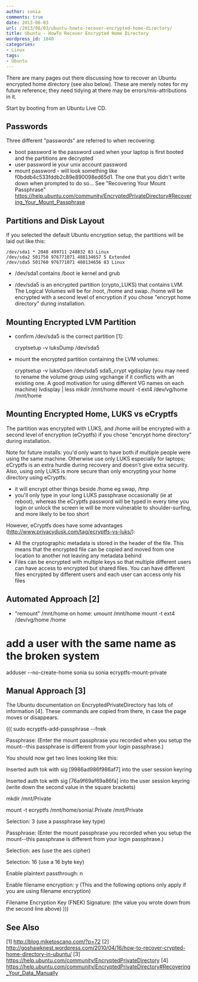 ```yaml
---
author: sonia
comments: true
date: 2013-06-03
url: /2013/06/03/ubuntu-howto-recover-encrypted-home-directory/
title: Ubuntu - HowTo Recover Encrypted Home Directory
wordpress_id: 1840
categories:
- Linux
tags:
- Ubuntu
---
```


There are many pages out there discussing how to recover an Ubuntu encrypted home directory (see also below). These are merely notes for my future reference; they need tidying at there may be errors/mis-attributions in it.

Start by booting from an Ubuntu Live CD.


## Passwords


Three different "passwords" are referred to when recovering:

* boot password ie the password used when your laptop is first booted and the partitions are decrypted
* user password ie your unix account password
* mount password - will look something like f0bddb4c533fddb2c89e890098ed65d1. The one that you didn't write down when prompted to do so... See "Recovering Your Mount Passphrase" https://help.ubuntu.com/community/EncryptedPrivateDirectory#Recovering_Your_Mount_Passphrase


## Partitions and Disk Layout


If you selected the default Ubuntu encryption setup, the partitions will be laid out like this:

    
    /dev/sda1 * 2048 499711 248832 83 Linux
    /dev/sda2 501758 976771071 488134657 5 Extended
    /dev/sda5 501760 976771071 488134656 83 Linux





	
  * /dev/sda1 contains /boot ie kernel and grub

	
  * /dev/sda5 is an encrypted partition (crypto_LUKS) that contains LVM. The Logical Volumes will be for /root, /home and swap. /home will be encrypted with a second level of encryption if you chose "encrypt home directory" during installation.




## Mounting Encrypted LVM Partition


* confirm /dev/sda5 is the correct partition [1]:

    
    cryptsetup -v luksDump /dev/sda5


* mount the encrypted partition containing the LVM volumes:

    
    cryptsetup -v luksOpen /dev/sda5 sda5_crypt
     vgdisplay
     (you may need to rename the volume group using vgchange if it conflicts with an existing one. A good motivation for using different VG names on each machine)
     lvdisplay | less
     mkdir /mnt/home
     mount -t ext4 /dev/vg/home /mnt/home




## Mounting Encrypted Home, LUKS vs eCryptfs


The partition was encrypted with LUKS, and /home will be encrypted with a second level of encryption (eCryptfs) if you chose "encrypt home directory" during installation.

Note for future installs: you'd only want to have both if multiple people were using the same machine. Otherwise use only LUKS especially for laptops; eCryptfs is an extra hurdle during recovery and doesn't give extra security. Also, using only LUKS is more secure than only encrypting your home directory using eCryptfs:

* it will encrypt other things beside /home eg swap, /tmp
* you'll only type in your long LUKS passphrase occasionally (ie at reboot), whereas the eCryptfs password will be typed in every time you login or unlock the screen ie will be more vulnerable to shoulder-surfing, and more likely to be too short

However, eCryptfs does have some advantages (http://www.privacydusk.com/tag/ecryptfs-vs-luks/):

* All the cryptographic metadata is stored in the header of the file. This means that the encrypted file can be copied and moved from one location to another not leaving any metadata behind
* Files can be encrypted with multiple keys so that multiple different users can have access to encrypted but shared files. You can have different files encrypted by different users and each user can access only his files


## Automated Approach [2]


* "remount" /mnt/home on home:
umount /mnt/home
mount -t ext4 /dev/vg/home /home
# add a user with the same name as the broken system
adduser --no-create-home sonia
su sonia
ecryptfs-mount-private


## Manual Approach [3]


The Ubuntu documentation on EncryptedPrivateDirectory has lots of information [4]. These commands are copied from there, in case the page moves or disappears.

(((
sudo ecryptfs-add-passphrase --fnek

Passphrase: (Enter the mount passphrase you recorded when you setup the mount--this passphrase is different from your login passphrase.)

You should now get two lines looking like this:

Inserted auth tok with sig [9986ad986f986af7] into the user session keyring

Inserted auth tok with sig [76a9f69af69a86fa] into the user session keyring (write down the second value in the square brackets)

mkdir /mnt/Private

mount -t ecryptfs /mnt/home/sonia/.Private /mnt/Private

Selection: 3 (use a passphrase key type)

Passphrase: (Enter the mount passphrase you recorded when you setup the mount--this passphrase is different from your login passphrase.)

Selection: aes (use the aes cipher)

Selection: 16 (use a 16 byte key)

Enable plaintext passthrough: n

Enable filename encryption: y (This and the following options only apply if you are using filename encryption)

Filename Encryption Key (FNEK) Signature: (the value you wrote down from the second line above)
)))


## See Also


[1] http://blog.miketoscano.com/?p=72
[2] http://goshawknest.wordpress.com/2010/04/16/how-to-recover-crypted-home-directory-in-ubuntu/
[3] https://help.ubuntu.com/community/EncryptedPrivateDirectory
[4] https://help.ubuntu.com/community/EncryptedPrivateDirectory#Recovering_Your_Data_Manually
